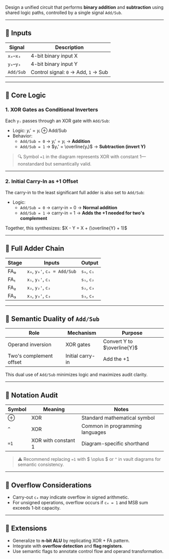 
Design a unified circuit that performs **binary addition** and **subtraction** using shared logic paths, controlled by a single signal `Add/Sub`.

---

## 🔧 Inputs

| Signal     | Description                            |
|------------|----------------------------------------|
| `x₀`–`x₃`  | 4-bit binary input X                   |
| `y₀`–`y₃`  | 4-bit binary input Y                   |
| `Add/Sub`  | Control signal: `0` → Add, `1` → Sub   |

---

## 🧠 Core Logic

### 1. **XOR Gates as Conditional Inverters**

Each `yᵢ` passes through an XOR gate with `Add/Sub`:

- Logic:
  $yᵢ' = yᵢ \oplus \text{Add/Sub}$
- Behavior:
  - `Add/Sub = 0` → $yᵢ' = yᵢ$ → **Addition**
  - `Add/Sub = 1` → $yᵢ' = \overline{yᵢ}$ → **Subtraction (invert Y)**

> 🔍 Symbol `=1` in the diagram represents XOR with constant 1—nonstandard but semantically valid.

---

### 2. **Initial Carry-In as +1 Offset**

The carry-in to the least significant full adder is also set to `Add/Sub`:

- Logic:
  - `Add/Sub = 0` → carry-in = 0 → **Normal addition**
  - `Add/Sub = 1` → carry-in = 1 → **Adds the +1 needed for two's complement**

Together, this synthesizes:
$X - Y = X + (\overline{Y} + 1)$

---

## 🔄 Full Adder Chain

| Stage | Inputs                     | Output |
|-------|----------------------------|--------|
| FA₀   | `x₀`, `y₀'`, `c₀ = Add/Sub` | `s₀`, `c₁` |
| FA₁   | `x₁`, `y₁'`, `c₁`           | `s₁`, `c₂` |
| FA₂   | `x₂`, `y₂'`, `c₂`           | `s₂`, `c₃` |
| FA₃   | `x₃`, `y₃'`, `c₃`           | `s₃`, `c₄` |

---

## 🧩 Semantic Duality of `Add/Sub`

| Role                  | Mechanism         | Purpose                          |
|-----------------------|------------------|----------------------------------|
| Operand inversion     | XOR gates        | Convert Y to $\overline{Y}$  |
| Two's complement offset | Initial carry-in | Add the +1                       |

This dual use of `Add/Sub` minimizes logic and maximizes audit clarity.

---

## 📐 Notation Audit

| Symbol   | Meaning                  | Notes                             |
|----------|--------------------------|-----------------------------------|
| $\oplus$      | XOR                      | Standard mathematical symbol      |
| `^`      | XOR                      | Common in programming languages   |
| `=1`     | XOR with constant 1      | Diagram-specific shorthand        |

> ⚠️ Recommend replacing `=1` with $ \oplus $ or `^` in vault diagrams for semantic consistency.

---

## 🚨 Overflow Considerations

- Carry-out `c₄` may indicate overflow in signed arithmetic.
- For unsigned operations, overflow occurs if `c₄ = 1` and MSB sum exceeds 1-bit capacity.

---

## 🔗 Extensions

- Generalize to **n-bit ALU** by replicating XOR + FA pattern.
- Integrate with **overflow detection** and **flag registers**.
- Use semantic flags to annotate control flow and operand transformation.
